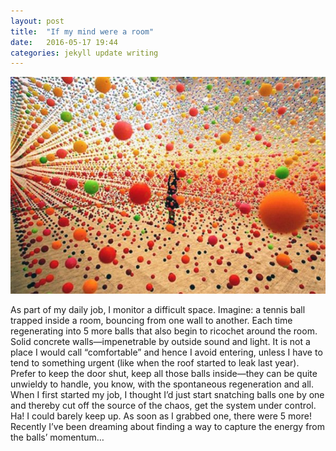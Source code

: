 ```yaml
---
layout: post
title:  "If my mind were a room"
date:   2016-05-17 19:44
categories: jekyll update writing
---
```

![Bouncing](/assets/bouncy.jpg)

As part of my daily job, I monitor a difficult space. Imagine: a tennis ball trapped inside a room, bouncing from one wall to another. Each time regenerating into 5 more balls that also begin to ricochet around the room. Solid concrete walls—impenetrable by outside sound and light. It is not a place I would call “comfortable” and hence I avoid entering, unless I have to tend to something urgent (like when the roof started to leak last year). Prefer to keep the door shut, keep all those balls inside—they can be quite unwieldy to handle, you know, with the spontaneous regeneration and all. When I first started my job, I thought I’d just start snatching balls one by one and thereby cut off the source of the chaos, get the system under control.  Ha! I could barely keep up. As soon as I grabbed one, there were 5 more! Recently I’ve been dreaming about finding a way to capture the energy from the balls’ momentum…